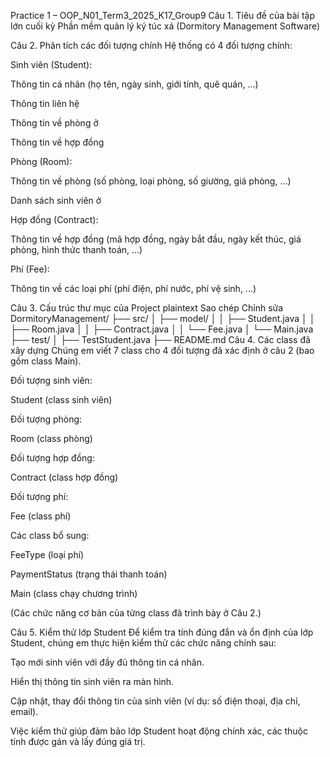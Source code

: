 Practice 1 – OOP_N01_Term3_2025_K17_Group9
Câu 1. Tiêu đề của bài tập lớn cuối kỳ
Phần mềm quản lý ký túc xá
(Dormitory Management Software)

Câu 2. Phân tích các đối tượng chính
Hệ thống có 4 đối tượng chính:

Sinh viên (Student):

Thông tin cá nhân (họ tên, ngày sinh, giới tính, quê quán, ...)

Thông tin liên hệ

Thông tin về phòng ở

Thông tin về hợp đồng

Phòng (Room):

Thông tin về phòng (số phòng, loại phòng, số giường, giá phòng, ...)

Danh sách sinh viên ở

Hợp đồng (Contract):

Thông tin về hợp đồng (mã hợp đồng, ngày bắt đầu, ngày kết thúc, giá phòng, hình thức thanh toán, ...)

Phí (Fee):

Thông tin về các loại phí (phí điện, phí nước, phí vệ sinh, ...)

Câu 3. Cấu trúc thư mục của Project
plaintext
Sao chép
Chỉnh sửa
DormitoryManagement/
├── src/
│   ├── model/
│   │   ├── Student.java
│   │   ├── Room.java
│   │   ├── Contract.java
│   │   └── Fee.java
│   └── Main.java
├── test/
│   ├── TestStudent.java
├── README.md
Câu 4. Các class đã xây dựng
Chúng em viết 7 class cho 4 đối tượng đã xác định ở câu 2 (bao gồm class Main).

Đối tượng sinh viên:

Student (class sinh viên)

Đối tượng phòng:

Room (class phòng)

Đối tượng hợp đồng:

Contract (class hợp đồng)

Đối tượng phí:

Fee (class phí)

Các class bổ sung:

FeeType (loại phí)

PaymentStatus (trạng thái thanh toán)

Main (class chạy chương trình)

(Các chức năng cơ bản của từng class đã trình bày ở Câu 2.)

Câu 5. Kiểm thử lớp Student
Để kiểm tra tính đúng đắn và ổn định của lớp Student, chúng em thực hiện kiểm thử các chức năng chính sau:

Tạo mới sinh viên với đầy đủ thông tin cá nhân.

Hiển thị thông tin sinh viên ra màn hình.

Cập nhật, thay đổi thông tin của sinh viên (ví dụ: số điện thoại, địa chỉ, email).

Việc kiểm thử giúp đảm bảo lớp Student hoạt động chính xác, các thuộc tính được gán và lấy đúng giá trị.
